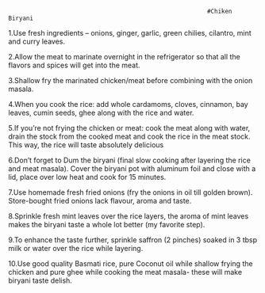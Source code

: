                                                             #Chiken Biryani



1.Use fresh ingredients – onions, ginger, garlic, green chilies, cilantro, mint and curry leaves.

2.Allow the meat to marinate overnight in the refrigerator so that all the flavors and spices will get into the meat.

3.Shallow fry the marinated chicken/meat before combining with the onion masala.

4.When you cook the rice: add whole cardamoms, cloves, cinnamon, bay leaves, cumin seeds, ghee along with the rice and water.

5.If you’re not frying the chicken or meat: cook the meat along with water, drain the stock from the cooked meat and cook the rice in the meat stock. This way, the rice will taste absolutely delicious

6.Don’t forget to Dum the biryani (final slow cooking after layering the rice and meat masala). Cover the biryani pot with aluminum foil and close with a lid, place over low heat and cook for 15 minutes.

7.Use homemade fresh fried onions (fry the onions in oil till golden brown). Store-bought fried onions lack flavour, aroma and taste.

8.Sprinkle fresh mint leaves over the rice layers, the aroma of mint leaves makes the biryani taste a whole lot better (my favorite step).

9.To enhance the taste further, sprinkle saffron (2 pinches) soaked in 3 tbsp milk or water over the rice while layering.

10.Use good quality Basmati rice, pure Coconut oil while shallow frying the chicken and pure ghee while cooking the meat masala- these will make biryani taste delish.